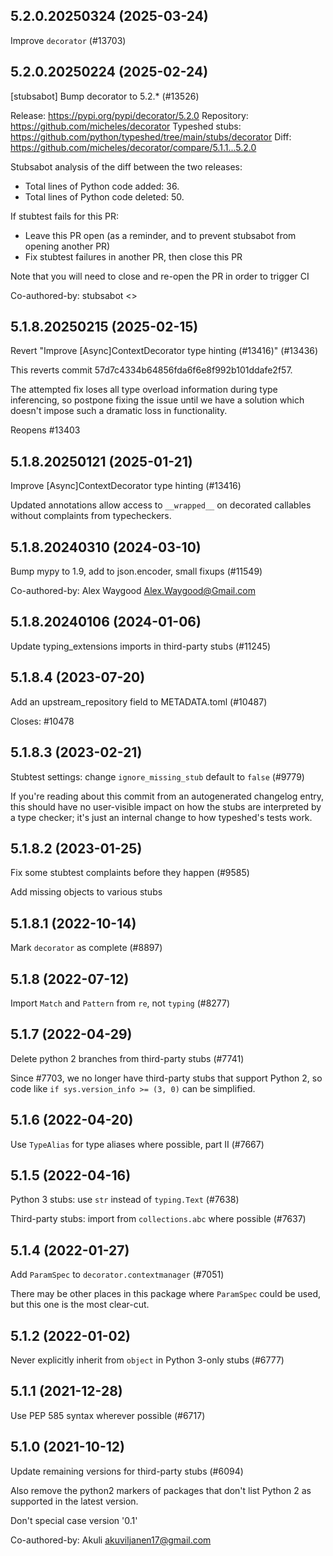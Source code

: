 ## 5.2.0.20250324 (2025-03-24)

Improve `decorator` (#13703)

## 5.2.0.20250224 (2025-02-24)

[stubsabot] Bump decorator to 5.2.* (#13526)

Release: https://pypi.org/pypi/decorator/5.2.0
Repository: https://github.com/micheles/decorator
Typeshed stubs: https://github.com/python/typeshed/tree/main/stubs/decorator
Diff: https://github.com/micheles/decorator/compare/5.1.1...5.2.0

Stubsabot analysis of the diff between the two releases:
 - Total lines of Python code added: 36.
 - Total lines of Python code deleted: 50.

If stubtest fails for this PR:
- Leave this PR open (as a reminder, and to prevent stubsabot from opening another PR)
- Fix stubtest failures in another PR, then close this PR

Note that you will need to close and re-open the PR in order to trigger CI

Co-authored-by: stubsabot <>

## 5.1.8.20250215 (2025-02-15)

Revert "Improve [Async]ContextDecorator type hinting (#13416)" (#13436)

This reverts commit 57d7c4334b64856fda6f6e8f992b101ddafe2f57.

The attempted fix loses all type overload information during type
inferencing, so postpone fixing the issue until we have a solution
which doesn't impose such a dramatic loss in functionality.

Reopens #13403

## 5.1.8.20250121 (2025-01-21)

Improve [Async]ContextDecorator type hinting (#13416)

Updated annotations allow access to `__wrapped__` on
decorated callables without complaints from typecheckers.

## 5.1.8.20240310 (2024-03-10)

Bump mypy to 1.9, add to json.encoder, small fixups (#11549)

Co-authored-by: Alex Waygood <Alex.Waygood@Gmail.com>

## 5.1.8.20240106 (2024-01-06)

Update typing_extensions imports in third-party stubs (#11245)

## 5.1.8.4 (2023-07-20)

Add an upstream_repository field to METADATA.toml (#10487)

Closes: #10478

## 5.1.8.3 (2023-02-21)

Stubtest settings: change `ignore_missing_stub` default to `false` (#9779)

If you're reading about this commit from an autogenerated changelog entry, this should have no user-visible impact on how the stubs are interpreted by a type checker; it's just an internal change to how typeshed's tests work.

## 5.1.8.2 (2023-01-25)

Fix some stubtest complaints before they happen (#9585)

Add missing objects to various stubs

## 5.1.8.1 (2022-10-14)

Mark `decorator` as complete (#8897)

## 5.1.8 (2022-07-12)

Import `Match` and `Pattern` from `re`, not `typing` (#8277)

## 5.1.7 (2022-04-29)

Delete python 2 branches from third-party stubs (#7741)

Since #7703, we no longer have third-party stubs that support Python 2, so code like `if sys.version_info >= (3, 0)` can be simplified.

## 5.1.6 (2022-04-20)

Use `TypeAlias` for type aliases where possible, part II (#7667)

## 5.1.5 (2022-04-16)

Python 3 stubs: use `str` instead of `typing.Text` (#7638)

Third-party stubs: import from `collections.abc` where possible (#7637)

## 5.1.4 (2022-01-27)

Add `ParamSpec` to `decorator.contextmanager` (#7051)

There may be other places in this package where `ParamSpec` could be used, but this one is the most clear-cut.

## 5.1.2 (2022-01-02)

Never explicitly inherit from `object` in Python 3-only stubs (#6777)

## 5.1.1 (2021-12-28)

Use PEP 585 syntax wherever possible (#6717)

## 5.1.0 (2021-10-12)

Update remaining versions for third-party stubs (#6094)

Also remove the python2 markers of packages that don't list Python 2
as supported in the latest version.

Don't special case version '0.1'

Co-authored-by: Akuli <akuviljanen17@gmail.com>

